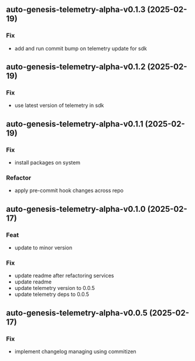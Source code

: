## auto-genesis-telemetry-alpha-v0.1.3 (2025-02-19)

### Fix

- add and run commit bump on telemetry update for sdk

## auto-genesis-telemetry-alpha-v0.1.2 (2025-02-19)

### Fix

- use latest version of telemetry in sdk

## auto-genesis-telemetry-alpha-v0.1.1 (2025-02-19)

### Fix

- install packages on system

### Refactor

- apply pre-commit hook changes across repo

## auto-genesis-telemetry-alpha-v0.1.0 (2025-02-17)

### Feat

- update to minor version

### Fix

- update readme after refactoring services
- update readme
- update telemetry version to 0.0.5
- update telemetry deps to 0.0.5

## auto-genesis-telemetry-alpha-v0.0.5 (2025-02-17)

### Fix

- implement changelog managing using commitizen
